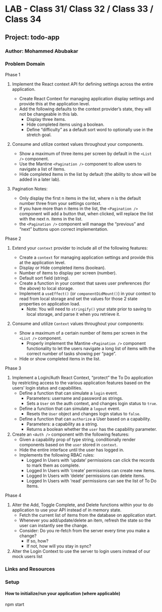 # LAB - Class 31/ Class 32 / Class 33 / Class 34

## Project: todo-app

### Author: Mohammed Abubakar

### Problem Domain  

Phase 1

1. Implement the React context API for defining settings across the entire application.
    - Create React Context for managing application display settings and provide this at the application level.
    - Add the following defaults to the context provider’s state, they will not be changeable in this lab.
      - Display three items.
      - Hide completed items using a boolean.
      - Define “difficulty” as a default sort word to optionally use in the stretch goal.

2. Consume and utilize context values throughout your components.
    - Show a maximum of three items per screen by default in the `<List />` component.
   - Use the Mantine `<Pagination />` component to allow users to navigate a list of items.
    - Hide completed items in the list by default (the ability to show will be added in a later lab).

3. Pagination Notes:

    - Only display the first n items in the list, where n is the default number three from your settings context.
    - If you have more than n items in the list, the `<Pagination />` component will add a button that, when clicked, will replace the list with the next n. items in the list.
    - the `<Pagination />` component will manage the “previous” and “next” buttons upon correct implementation.

Phase 2

1. Extend your `context` provider to include all of the following features:
    - Create a `context` for managing application settings and provide this at the application level.
    - Display or Hide completed items (boolean).
    - Number of items to display per screen (number).
    - Default sort field (string).
    - Create a function in your context that saves user preferences (for the above) to local storage.
    - Implement a `useEffect()` (or `componentDidMount()`) in your context to read from local storage and set the values for those 2 state properties on application load.
        - Note: You will need to `stringify()` your state prior to saving to local storage, and parse it when you retrieve it.

2. Consume and utilize `Context` values throughout your components:
    - Show a maximum of a certain number of items per screen in the `<List />` component.
        - Properly implement the Mantine `<Pagination />` component functionality to let the users navigate a long list of items with the correct number of tasks showing per “page”.
    - Hide or show completed items in the list.

Phase 3 

1. Implement a Login/Auth React Context, “protect” the To Do application by restricting access to the various application features based on the users’ login status and capabilities.
    - Define a function that can simulate a `login` event.
        - Parameters: username and password as strings.
        - Sets a `User` on the auth context, and changes login status to `true`.
    - Define a function that can simulate a `logout` event.
        - Resets the `User` object and changes login status to `false`.
    - Define a function that can `authorize` a User based on a capability.
        - Parameters: a capability as a string.
        - Returns a boolean whether the `user` has the capability parameter.
2. Create an `<Auth />` component with the following features:
    - Given a capability prop of type string, conditionally render components based on the `user` stored in `context`.
    - Hide the entire interface until the user has logged in.
    - Implements the following RBAC rules:
        - Logged In Users with ‘update’ permissions can click the records to mark them as complete.
        - Logged In Users with ‘create’ permissions can create new items.
        - Logged In Users with ‘delete’ permissions can delete items.
        - Logged In Users with ‘read’ permissions can see the list of To Do Items.

Phase 4

1. Alter the Add, Toggle Complete, and Delete functions within your to do application to use your API instead of in memory state.
    - Fetch the current list of items from the database on application start.
    - Whenever you add/update/delete an item, refresh the state so the user can instantly see the change.
     - Consider: Do you re-fetch from the server every time you make a change?
         - If so, how?
         - If not, how will you stay in sync?
2. Alter the Login Context to use the server to login users instead of our mock users list

### Links and Resources


### Setup

#### How to initialize/run your application (where applicable)

npm start


